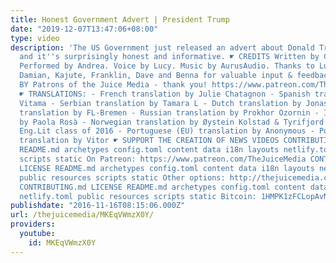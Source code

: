 ```yaml
---
title: Honest Government Advert | President Trump
date: "2019-12-07T13:47:06+08:00"
type: video
description: 'The US Government just released an advert about Donald Trump''s Presidency
  and it''s surprisingly honest and informative. ☛ CREDITS Written by Giordano & Adso.
  Performed by Andrea. Voice by Lucy. Music by AurusAudio. Thanks to Lucy, DBot, Ben,
  Damian, Kajute, Franklin, Dave and Benna for valuable input & feedback! ☛ PRODUCED
  BY Patrons of the Juice Media - thank you! https://www.patreon.com/TheJuiceMedia
  ☛ TRANSLATIONS: - French translation by Julie Chatagnon - Spanish translation by
  Vitama - Serbian translation by Tamara L - Dutch translation by Jonas Maebe - German
  translation by FL-Bremen - Russian translation by Prokhor Ozornin - Italian translation
  by Paola Rosà - Norwegian translation by Øystein Kolstad & Tyrifjord Junior College
  Eng.Lit class of 2016 - Portuguese (EU) translation by Anonymous - Portuguese (BR)
  translation by Vitor ☛ SUPPORT THE CREATION OF NEWS VIDEOS CONTRIBUTING.md LICENSE
  README.md archetypes config.toml content data i18n layouts netlify.toml public resources
  scripts static On Patreon: https://www.patreon.com/TheJuiceMedia CONTRIBUTING.md
  LICENSE README.md archetypes config.toml content data i18n layouts netlify.toml
  public resources scripts static Other options: http://thejuicemedia.com/support
  CONTRIBUTING.md LICENSE README.md archetypes config.toml content data i18n layouts
  netlify.toml public resources scripts static Bitcoin: 1HMPK1zFCLopAvNEvR3aehFU1tSvHeWkTS'
publishdate: "2016-11-16T08:15:06.000Z"
url: /thejuicemedia/MKEqVWmzX0Y/
providers:
  youtube:
    id: MKEqVWmzX0Y
---
```

